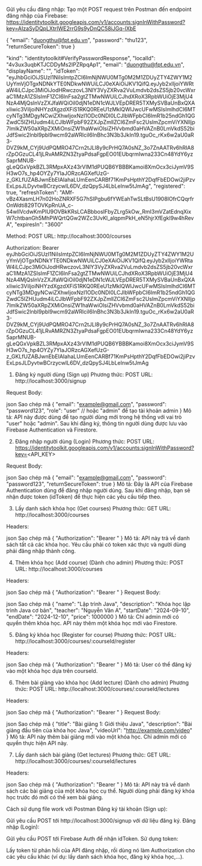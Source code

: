 Gửi yêu cầu đăng nhập:
Tạo một POST request trên Postman đến endpoint đăng nhập của Firebase:
https://identitytoolkit.googleapis.com/v1/accounts:signInWithPassword?key=AIzaSyDQpLXtrIWE2rrG9s9yDnQC58iJGq-lXbE


{
"email": "duongthu@fpt.edu.vn",
"password": "thu123",
"returnSecureToken": true
}


"kind": "identitytoolkit#VerifyPasswordResponse",
"localId": "4v3ux3uqbKTJCDDyMs2IPZRpqAp1",
"email": "duongthu@fpt.edu.vn",
"displayName": "",
"idToken": "eyJhbGciOiJSUzI1NiIsImtpZCI6ImNjNWU0MTg0M2M1ZDUyZTY4ZWY1M2UyYmVjOTgxNDNkYTE0NDkwNWUiLCJ0eXAiOiJKV1QifQ.eyJyb2xlIjoiYWRtaW4iLCJpc3MiOiJodHRwczovL3NlY3VyZXRva2VuLmdvb2dsZS5jb20vcWxraC1lMzA1ZSIsImF1ZCI6InFsa2gtZTMwNWUiLCJhdXRoX3RpbWUiOjE3MjU4NzA4MjQsInVzZXJfaWQiOiI0djN1eDN1cWJLVEpDRER5TXMySVBaUnBxQXAxIiwic3ViIjoiNHYzdXgzdXFiS1RKQ0REeU1zMklQWlJwcUFwMSIsImlhdCI6MTcyNTg3MDgyNCwiZXhwIjoxNzI1ODc0NDI0LCJlbWFpbCI6ImR1b25ndGh1QGZwdC5lZHUudm4iLCJlbWFpbF92ZXJpZmllZCI6ZmFsc2UsImZpcmViYXNlIjp7ImlkZW50aXRpZXMiOnsiZW1haWwiOlsiZHVvbmd0aHVAZnB0LmVkdS52biJdfSwic2lnbl9pbl9wcm92aWRlciI6InBhc3N3b3JkIn19.tguOc_rKx6w2aU0aR3-DVZ9kM_CYj9UdPQMRO47Crn2tJLl8y9cPrHQ7A0sNZ_3o7ZnAATRv6hRIA8rZpOGzuCL41jLRvAMRZN3ZtyaPdsaFgpEO01EUbqrmIwna233Cn48YdY6yz5aprMNUB-gLeQGxVpkBZL3RMpxAXz43rVIM1dPUQB6YBBBKamoi8XmOcx3ciJymV9SH3wO7s_hp4OYZy7YIaJORzcAGXefUzG-z_GKLfUZABJwnEbEIAIahaLUmEenCARBf71KmPsHpthY2DqfFbEDOwi2jiPzvExLpsJLDyvtwBCrzycwIL6DV_dzQpySJ4LbLelnw5tJmAg",
"registered": true,
"refreshToken": "AMf-vBz4XasmLH7n02HoZNRXF5G7hSIPgbu6fYWEahTwSLtBsU1908IOfrCQqrfrOnWdti829TOVKpRnUA_c-54wllVcdwKmPIU9OVBkKRsLCABbbosIFbyZLrg5kOw_RmI3mVZatEdnqXixW7chtbanGh5MhPWQrtQGw2WZc3UvKl_alqpmPkH_eN5hjrXfEgkl9w4hRevA",
"expiresIn": "3600"

Method: POST
URL: http://localhost:3000/courses

Authorization: Bearer eyJhbGciOiJSUzI1NiIsImtpZCI6ImNjNWU0MTg0M2M1ZDUyZTY4ZWY1M2UyYmVjOTgxNDNkYTE0NDkwNWUiLCJ0eXAiOiJKV1QifQ.eyJyb2xlIjoiYWRtaW4iLCJpc3MiOiJodHRwczovL3NlY3VyZXRva2VuLmdvb2dsZS5jb20vcWxraC1lMzA1ZSIsImF1ZCI6InFsa2gtZTMwNWUiLCJhdXRoX3RpbWUiOjE3MjU4NzA4MjQsInVzZXJfaWQiOiI0djN1eDN1cWJLVEpDRER5TXMySVBaUnBxQXAxIiwic3ViIjoiNHYzdXgzdXFiS1RKQ0REeU1zMklQWlJwcUFwMSIsImlhdCI6MTcyNTg3MDgyNCwiZXhwIjoxNzI1ODc0NDI0LCJlbWFpbCI6ImR1b25ndGh1QGZwdC5lZHUudm4iLCJlbWFpbF92ZXJpZmllZCI6ZmFsc2UsImZpcmViYXNlIjp7ImlkZW50aXRpZXMiOnsiZW1haWwiOlsiZHVvbmd0aHVAZnB0LmVkdS52biJdfSwic2lnbl9pbl9wcm92aWRlciI6InBhc3N3b3JkIn19.tguOc_rKx6w2aU0aR3-DVZ9kM_CYj9UdPQMRO47Crn2tJLl8y9cPrHQ7A0sNZ_3o7ZnAATRv6hRIA8rZpOGzuCL41jLRvAMRZN3ZtyaPdsaFgpEO01EUbqrmIwna233Cn48YdY6yz5aprMNUB-gLeQGxVpkBZL3RMpxAXz43rVIM1dPUQB6YBBBKamoi8XmOcx3ciJymV9SH3wO7s_hp4OYZy7YIaJORzcAGXefUzG-z_GKLfUZABJwnEbEIAIahaLUmEenCARBf71KmPsHpthY2DqfFbEDOwi2jiPzvExLpsJLDyvtwBCrzycwIL6DV_dzQpySJ4LbLelnw5tJmAg
1. Đăng ký người dùng (Sign up)
   Phương thức: POST
   URL: http://localhost:3000/signup

Request Body:

json
Sao chép mã
{
"email": "example@gmail.com",
"password": "password123",
"role": "user"  // hoặc "admin" để tạo tài khoản admin
}
Mô tả: API này được dùng để tạo người dùng mới trong hệ thống với vai trò "user" hoặc "admin". Sau khi đăng ký, thông tin người dùng được lưu vào Firebase Authentication và Firestore.

2. Đăng nhập người dùng (Login)
   Phương thức: POST
   URL: https://identitytoolkit.googleapis.com/v1/accounts:signInWithPassword?key=<API_KEY>

Request Body:

json
Sao chép mã
{
"email": "example@gmail.com",
"password": "password123",
"returnSecureToken": true
}
Mô tả: Đây là API của Firebase Authentication dùng để đăng nhập người dùng. Sau khi đăng nhập, bạn sẽ nhận được token (idToken) để thực hiện các yêu cầu tiếp theo.

3. Lấy danh sách khóa học (Get courses)
   Phương thức: GET
   URL: http://localhost:3000/courses

Headers:

json
Sao chép mã
{
"Authorization": "Bearer <idToken>"
}
Mô tả: API này trả về danh sách tất cả các khóa học. Yêu cầu phải có token xác thực và người dùng phải đăng nhập thành công.

4. Thêm khóa học (Add course) (Dành cho admin)
   Phương thức: POST
   URL: http://localhost:3000/courses

Headers:

json
Sao chép mã
{
"Authorization": "Bearer <idToken>"
}
Request Body:

json
Sao chép mã
{
"name": "Lập trình Java",
"description": "Khóa học lập trình Java cơ bản",
"teacher": "Nguyễn Văn A",
"startDate": "2024-09-10",
"endDate": "2024-12-10",
"price": 1000000
}
Mô tả: Chỉ admin mới có quyền thêm khóa học. API này thêm một khóa học mới vào Firestore.

5. Đăng ký khóa học (Register for course)
   Phương thức: POST
   URL: http://localhost:3000/courses/:courseId/register

Headers:

json
Sao chép mã
{
"Authorization": "Bearer <idToken>"
}
Mô tả: User có thể đăng ký vào một khóa học dựa trên courseId.

6. Thêm bài giảng vào khóa học (Add lecture) (Dành cho admin)
   Phương thức: POST
   URL: http://localhost:3000/courses/:courseId/lectures

Headers:

json
Sao chép mã
{
"Authorization": "Bearer <idToken>"
}
Request Body:

json
Sao chép mã
{
"title": "Bài giảng 1: Giới thiệu Java",
"description": "Bài giảng đầu tiên của khóa học Java",
"videoUrl": "http://example.com/video"
}
Mô tả: API này thêm bài giảng mới vào một khóa học. Chỉ admin mới có quyền thực hiện API này.

7. Lấy danh sách bài giảng (Get lectures)
   Phương thức: GET
   URL: http://localhost:3000/courses/:courseId/lectures

Headers:

json
Sao chép mã
{
"Authorization": "Bearer <idToken>"
}
Mô tả: API này trả về danh sách các bài giảng của một khóa học cụ thể. Người dùng phải đăng ký khóa học trước đó mới có thể xem bài giảng.

Cách sử dụng file work với Postman
Đăng ký tài khoản (Sign up):

Gửi yêu cầu POST tới http://localhost:3000/signup với dữ liệu đăng ký.
Đăng nhập (Login):

Gửi yêu cầu POST tới Firebase Auth để nhận idToken.
Sử dụng token:

Lấy token từ phản hồi của API đăng nhập, rồi dùng nó làm Authorization cho các yêu cầu khác (ví dụ: lấy danh sách khóa học, đăng ký khóa học,...).